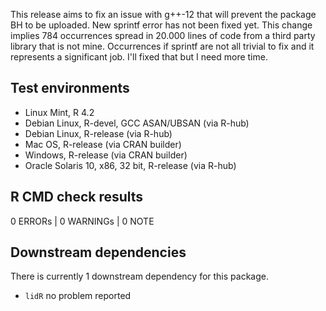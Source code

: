 This release aims to fix an issue with g++-12 that will prevent the package BH to be uploaded. New sprintf error has not been fixed yet. This change implies 784 occurrences spread in 20.000 lines of code from a third party library that is not mine. Occurrences if sprintf are not all trivial to fix and it represents a significant job. I'll fixed that but I need more time.

## Test environments

* Linux Mint, R 4.2
* Debian Linux, R-devel, GCC ASAN/UBSAN (via R-hub)
* Debian Linux, R-release (via R-hub)
* Mac OS, R-release (via CRAN builder)
* Windows, R-release (via CRAN builder)
* Oracle Solaris 10, x86, 32 bit, R-release (via R-hub)

## R CMD check results
0 ERRORs | 0 WARNINGs | 0 NOTE

## Downstream dependencies

There is currently 1 downstream dependency for this package.

* `lidR` no problem reported
